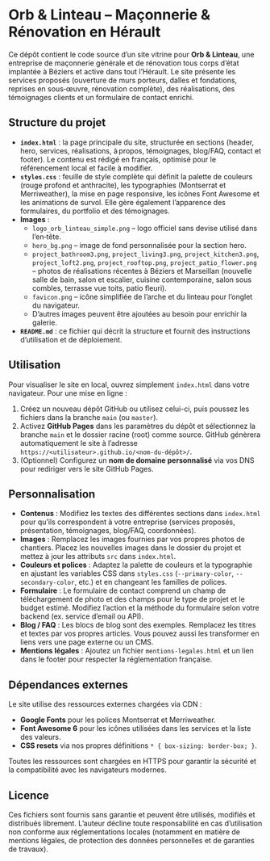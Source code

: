 # Orb & Linteau – Maçonnerie & Rénovation en Hérault

Ce dépôt contient le code source d’un site vitrine pour **Orb & Linteau**, une entreprise de maçonnerie générale et de rénovation tous corps d’état implantée à Béziers et active dans tout l’Hérault. Le site présente les services proposés (ouverture de murs porteurs, dalles et fondations, reprises en sous‑œuvre, rénovation complète), des réalisations, des témoignages clients et un formulaire de contact enrichi.

## Structure du projet

- **`index.html`** : la page principale du site, structurée en sections (header, hero, services, réalisations, à propos, témoignages, blog/FAQ, contact et footer). Le contenu est rédigé en français, optimisé pour le référencement local et facile à modifier.
- **`styles.css`** : feuille de style complète qui définit la palette de couleurs (rouge profond et anthracite), les typographies (Montserrat et Merriweather), la mise en page responsive, les icônes Font Awesome et les animations de survol. Elle gère également l’apparence des formulaires, du portfolio et des témoignages.
- **Images** : 
  - `logo_orb_linteau_simple.png` – logo officiel sans devise utilisé dans l’en‑tête.  
  - `hero_bg.png` – image de fond personnalisée pour la section hero.  
  - `project_bathroom3.png`, `project_living3.png`, `project_kitchen3.png`, `project_loft2.png`, `project_rooftop.png`, `project_patio_flower.png` – photos de réalisations récentes à Béziers et Marseillan (nouvelle salle de bain, salon et escalier, cuisine contemporaine, salon sous combles, terrasse vue toits, patio fleuri).  
  - `favicon.png` – icône simplifiée de l’arche et du linteau pour l’onglet du navigateur.
  - D’autres images peuvent être ajoutées au besoin pour enrichir la galerie.
- **`README.md`** : ce fichier qui décrit la structure et fournit des instructions d’utilisation et de déploiement.

## Utilisation

Pour visualiser le site en local, ouvrez simplement `index.html` dans votre navigateur. Pour une mise en ligne :

1. Créez un nouveau dépôt GitHub ou utilisez celui-ci, puis poussez les fichiers dans la branche `main` (ou `master`).
2. Activez **GitHub Pages** dans les paramètres du dépôt et sélectionnez la branche `main` et le dossier racine (root) comme source. GitHub génèrera automatiquement le site à l’adresse `https://<utilisateur>.github.io/<nom-du-dépôt>/`.
3. (Optionnel) Configurez un **nom de domaine personnalisé** via vos DNS pour rediriger vers le site GitHub Pages.

## Personnalisation

- **Contenus** : Modifiez les textes des différentes sections dans `index.html` pour qu’ils correspondent à votre entreprise (services proposés, présentation, témoignages, blog/FAQ, coordonnées).  
- **Images** : Remplacez les images fournies par vos propres photos de chantiers. Placez les nouvelles images dans le dossier du projet et mettez à jour les attributs `src` dans `index.html`.
- **Couleurs et polices** : Adaptez la palette de couleurs et la typographie en ajustant les variables CSS dans `styles.css` (`--primary-color`, `--secondary-color`, etc.) et en changeant les familles de polices.
- **Formulaire** : Le formulaire de contact comprend un champ de téléchargement de photo et des champs pour le type de projet et le budget estimé. Modifiez l’action et la méthode du formulaire selon votre backend (ex. service d’email ou API).
- **Blog / FAQ** : Les blocs de blog sont des exemples. Remplacez les titres et textes par vos propres articles. Vous pouvez aussi les transformer en liens vers une page externe ou un CMS.
- **Mentions légales** : Ajoutez un fichier `mentions-legales.html` et un lien dans le footer pour respecter la réglementation française.

## Dépendances externes

Le site utilise des ressources externes chargées via CDN :

- **Google Fonts** pour les polices Montserrat et Merriweather.  
- **Font Awesome 6** pour les icônes utilisées dans les services et la liste des valeurs.  
- **CSS resets** via nos propres définitions `* { box-sizing: border-box; }`.

Toutes les ressources sont chargées en HTTPS pour garantir la sécurité et la compatibilité avec les navigateurs modernes.

## Licence

Ces fichiers sont fournis sans garantie et peuvent être utilisés, modifiés et distribués librement. L’auteur décline toute responsabilité en cas d’utilisation non conforme aux réglementations locales (notamment en matière de mentions légales, de protection des données personnelles et de garanties de travaux).